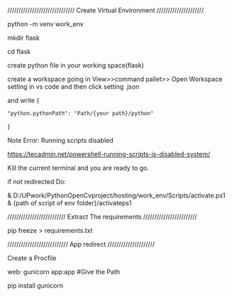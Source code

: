 

//////////////////////////////   Create Virtual Environment  /////////////////////

python -m venv work_env

mkdir flask

cd flask


create python file in your working space(flask)

create a workspace going in View>>command pallet>> Open Workspace setting in vs code and then click setting .json

and write
{

    "python.pythonPath": "Path/{your path}/python"
    
}


Note Error: Running scripts disabled

https://tecadmin.net/powershell-running-scripts-is-disabled-system/

Kill the current terminal and you are ready to go.

if not redirected Do:

 & D:/UPwork/PythonOpenCvproject/hosting/work_env/Scripts/activate.ps1
 & {path of script of env folder}/activateps1



//////////////////////////   Extract The requirements ////////////////////////

pip freeze > requirements.txt


///////////////////////////     App redirect        /////////////////////

Create a Procfile

web: gunicorn app:app     #Give the Path

pip install gunicorn

